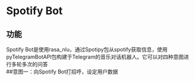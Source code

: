 # Spotify Bot
## 功能
Spotify Bot是使用rasa_nlu，通过Spotipy包从spotify获取信息，使用pyTelegramBotAPI包构建于Telegram的音乐对话机器人。它可以对四种意图进行多轮多次的问答<br>
##意图一：向Spotify Bot打招呼，设定用户数据
